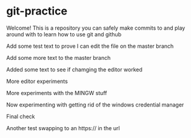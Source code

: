 # git-practice

Welcome! This is a repository you can safely make commits to and play around with to learn how to use git and github

Add some test text to prove I can edit the file on the master branch

Add some more text to the master branch

Added some text to see if chamging the editor worked


More editor experiments

More experiments with the MINGW stuff

Now experimenting with getting rid of the windows credential manager

Final check

Another test swapping to an https:// in the url